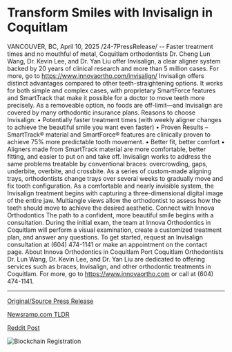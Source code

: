 # Transform Smiles with Invisalign in Coquitlam

VANCOUVER, BC, April 10, 2025 /24-7PressRelease/ -- Faster treatment times and no mouthful of metal, Coquitlam orthodontists Dr. Cheng Lun Wang, Dr. Kevin Lee, and Dr. Yan Liu offer Invisalign, a clear aligner system backed by 20 years of clinical research and more than 5 million cases. For more, go to https://www.innovaortho.com/invisalign/  Invisalign offers distinct advantages compared to other teeth-straightening options. It works for both simple and complex cases, with proprietary SmartForce features and SmartTrack that make it possible for a doctor to move teeth more precisely. As a removeable option, no foods are off-limit—and Invisalign are covered by many orthodontic insurance plans.  Reasons to choose Invisalign:  •	Potentially faster treatment times (with weekly aligner changes to achieve the beautiful smile you want even faster) •	Proven Results – SmartTrack® material and SmartForce® features are clinically proven to achieve 75% more predictable tooth movement. •	Better fit, better comfort •	Aligners made from SmartTrack material are more comfortable, better fitting, and easier to put on and take off.  Invisalign works to address the same problems treatable by conventional braces: overcrowding, gaps, underbite, overbite, and crossbite. As a series of custom-made aligning trays, orthodontists change trays over several weeks to gradually move and fix tooth configuration.  As a comfortable and nearly invisible system, the Invisalign treatment begins with capturing a three-dimensional digital image of the entire jaw. Multiangle views allow the orthodontist to assess how the teeth should move to achieve the desired aesthetic.  Connect with Innova Orthodontics   The path to a confident, more beautiful smile begins with a consultation. During the initial exam, the team at Innova Orthodontics in Coquitlam will perform a visual examination, create a customized treatment plan, and answer any questions.   To get started, request an Invisalign consultation at (604) 474-1141 or make an appointment on the contact page.  About Innova Orthodontics in Coquitlam  Port Coquitlam Orthodontists Dr. Lun Wang, Dr. Kevin Lee, and Dr. Yan Liu are dedicated to offering services such as braces, Invisalign, and other orthodontic treatments in Coquitlam. For more, go to https://www.innovaortho.com or call at (604) 474-1141. 

---

[Original/Source Press Release](https://www.24-7pressrelease.com/press-release/521612/transform-smiles-with-invisalign-in-coquitlam)
                    

[Newsramp.com TLDR](https://newsramp.com/curated-news/coquitlam-orthodontists-offer-invisalign-for-faster-and-more-comfortable-teeth-straightening/3be5518e157233c9f92851aace301482) 

 



[Reddit Post](https://www.reddit.com/r/HealthCareNewsInfo/comments/1jvs139/coquitlam_orthodontists_offer_invisalign_for/) 



![Blockchain Registration](https://cdn.newsramp.app/24-7PressRelease/qrcode/254/10/mildOQ9z.webp)